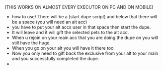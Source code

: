 (THIS WORKS ON ALMOST EVERY EXECUTOR ON PC AND ON MOBILE)
+ how to use/ There will be a (start dupe script) and below that there will be a space (you will need an alt acc)
+ you have to put your alt accs user in that space then start the dupe.
+ It will leave and it will gift the selected pets to the alt acc.
+ When u rejoin on your main acc that you are doing the dupe on you will still have the huge.
+ When you go on your alt you will have it there too.
+ Now you only need to gift back the exclusive from your alt to your main and you successfully completed the dupe.
+ 
